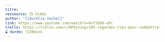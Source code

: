 ```yaml
---
titre: 
ressource: 📺 Vidéo
author: "[[Aurélie Vache]]"
link: https://www.youtube.com/watch?v=6xfIbO6-uPc
trello: https://trello.com/c/HP6jnJup/195-regardez-tips-pour-combattre-le-syndrome-de-limposteur-aur%C3%A9lie-vache-sur-youtube
⌛ durée: 🕓20mins
---
```

